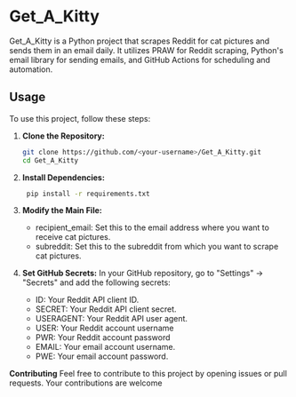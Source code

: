 # Get_A_Kitty

Get_A_Kitty is a Python project that scrapes Reddit for cat pictures and sends them in an email daily. It utilizes PRAW for Reddit scraping, Python's email library for sending emails, and GitHub Actions for scheduling and automation.

## Usage

To use this project, follow these steps:

1. **Clone the Repository:**
   ```bash
   git clone https://github.com/<your-username>/Get_A_Kitty.git
   cd Get_A_Kitty

2. **Install Dependencies:**
   ```bash
    pip install -r requirements.txt
   
3. **Modify the Main File:**
   - recipient_email: Set this to the email address where you want to receive cat pictures.
   - subreddit: Set this to the subreddit from which you want to scrape cat pictures.

3. **Set GitHub Secrets:**
    In your GitHub repository, go to "Settings" -> "Secrets" and add the following secrets:
    
    - ID: Your Reddit API client ID.
    - SECRET: Your Reddit API client secret.
    - USERAGENT: Your Reddit API user agent.
    - USER: Your Reddit account username
    - PWR: Your Reddit account password
    - EMAIL: Your email account username.
    - PWE: Your email account password.
   
**Contributing**
  Feel free to contribute to this project by opening issues or pull requests. Your contributions are welcome
    
